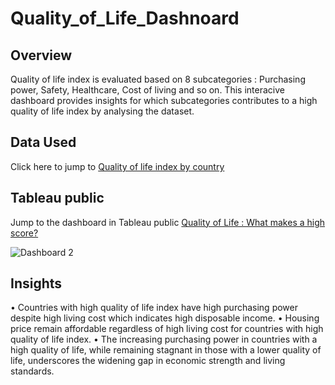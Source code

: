 # Quality_of_Life_Dashnoard

## Overview
Quality of life index is evaluated based on 8 subcategories : Purchasing power, Safety, Healthcare, Cost of living and so on. This interacive dashboard provides insights for which subcategories contributes to a high quality of life index by analysing the dataset.

## Data Used
Click here to jump to [Quality of life index by country](https://www.kaggle.com/datasets/marcelobatalhah/quality-of-life-index-by-country)

## Tableau public
Jump to the dashboard in Tableau public [Quality of Life : What makes a high score?](https://public.tableau.com/app/profile/kaori.ikarashi/viz/QualityofLifeDashboard_17416198053680/Dashboard2)

![Dashboard 2](https://github.com/user-attachments/assets/988a81b8-bf91-415f-94e7-1708a2fbd4db)

## Insights
• Countries with high quality of life index have high purchasing power despite high living cost which indicates high disposable income.
• Housing price remain affordable regardless of high living cost for countries with high quality of life index.
• The increasing purchasing power in countries with a high quality of life, while remaining stagnant in those with a lower quality of life, underscores the widening gap in economic strength and living standards.
